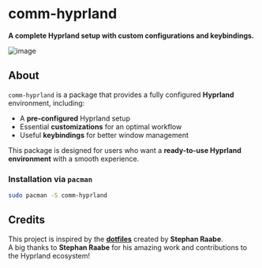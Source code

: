# comm-hyprland

**A complete Hyprland setup with custom configurations and keybindings.**  

![image](https://github.com/user-attachments/assets/eb589f2f-259c-4fad-a1ed-99ab5af4f3a4)


## About  

`comm-hyprland` is a package that provides a fully configured **Hyprland** environment, including:  

- A **pre-configured** Hyprland setup  
- Essential **customizations** for an optimal workflow  
- Useful **keybindings** for better window management  

This package is designed for users who want a **ready-to-use Hyprland environment** with a smooth experience.

### Installation via `pacman`  
```sh
sudo pacman -S comm-hyprland
```

## Credits  

This project is inspired by the **[dotfiles](https://github.com/mylinuxforwork/dotfiles)** created by **Stephan Raabe**.  
A big thanks to **Stephan Raabe** for his amazing work and contributions to the Hyprland ecosystem!
